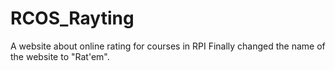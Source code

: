 # RCOS_Rayting
A website about online rating for courses in RPI
Finally changed the name of the website to "Rat'em".
